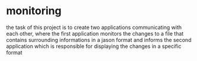 # monitoring

the task of this project is to create two applications communicating with each other,
where the first application monitors the changes to a file that contains
surrounding informations in a jason format and informs the second application
which is responsible for displaying  the changes in a specific format
